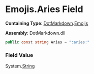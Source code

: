 # Emojis\.Aries Field

**Containing Type**: [DotMarkdown](../../README.md)\.[Emojis](../README.md)

**Assembly**: DotMarkdown\.dll

```csharp
public const string Aries = ":aries:"
```

### Field Value

System\.[String](https://docs.microsoft.com/en-us/dotnet/api/system.string)
